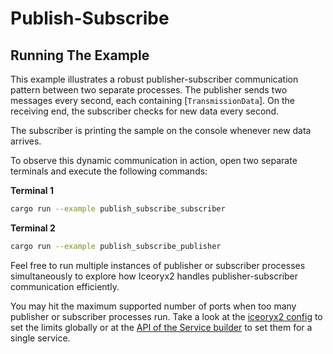 # Publish-Subscribe

## Running The Example

This example illustrates a robust publisher-subscriber communication
pattern between two separate processes. The publisher sends two
messages every second, each containing [`TransmissionData`]. On the
receiving end, the subscriber checks for new data every second.

The subscriber is printing the sample on the console whenever new data arrives.

To observe this dynamic communication in action, open two separate terminals
and execute the following commands:

**Terminal 1**

```sh
cargo run --example publish_subscribe_subscriber
```

**Terminal 2**

```sh
cargo run --example publish_subscribe_publisher
```

Feel free to run multiple instances of publisher or subscriber processes
simultaneously to explore how Iceoryx2 handles publisher-subscriber communication
efficiently.

You may hit the maximum supported number of ports when too many publisher or 
subscriber processes run. Take a look at the [iceoryx2 config](config) to set the
limits globally or at the 
[API of the Service builder](https://docs.rs/iceoryx2/latest/iceoryx2/service/index.html)
to set them for a single service.